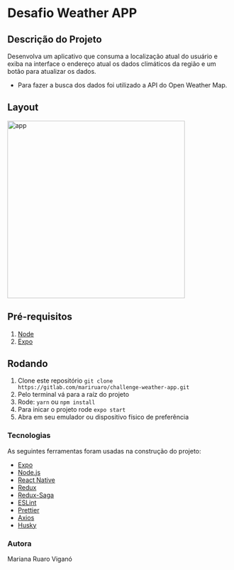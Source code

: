 # Desafio Weather APP

## Descrição do Projeto

Desenvolva um aplicativo que consuma a localização atual do usuário e exiba na interface o endereço atual os dados climáticos da região e um botão para atualizar os dados.

-   Para fazer a busca dos dados foi utilizado a API do Open Weather Map.

## Layout

<img src="https://i.ibb.co/xGGn443/Simulator-Screen-Shot-i-Phone-12-2022-04-10-at-17-29-08.png" alt="app" height="400">

## Pré-requisitos

1. [Node](https://nodejs.org/en/)
2. [Expo](https://expo.io)

## Rodando

1.  Clone este repositório `git clone https://gitlab.com/mariruaro/challenge-weather-app.git`
2.  Pelo terminal vá para a raíz do projeto
3.  Rode: `yarn` ou `npm install`
4.  Para inicar o projeto rode `expo start`
5.  Abra em seu emulador ou dispositivo físico de preferência

### Tecnologias

As seguintes ferramentas foram usadas na construção do projeto:

-   [Expo](https://expo.io/)
-   [Node.js](https://nodejs.org/en/)
-   [React Native](https://reactnative.dev/)
-   [Redux](https://redux.js.org/)
-   [Redux-Saga](https://redux-saga.js.org/)
-   [ESLint](https://eslint.org/)
-   [Prettier](https://prettier.io/)
-   [Axios](https://axios-http.com/ptbr/docs/intro)
-   [Husky](https://typicode.github.io/husky/#/)

### Autora

Mariana Ruaro Viganó
